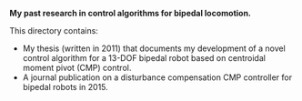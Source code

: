 **My past research in control algorithms for bipedal locomotion.**

This directory contains:
- My thesis (written in 2011) that documents my development of a novel control algorithm for a 13-DOF bipedal robot based on centroidal moment pivot (CMP) control.
- A journal publication on a disturbance compensation CMP controller for bipedal robots in 2015. 

